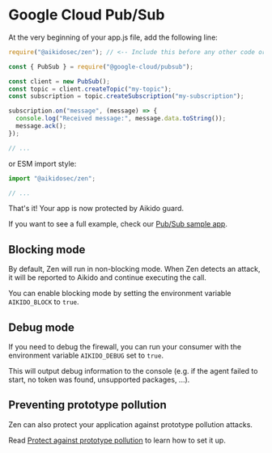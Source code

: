 # Google Cloud Pub/Sub

At the very beginning of your app.js file, add the following line:

```js
require("@aikidosec/zen"); // <-- Include this before any other code or imports

const { PubSub } = require("@google-cloud/pubsub");

const client = new PubSub();
const topic = client.createTopic("my-topic");
const subscription = topic.createSubscription("my-subscription");

subscription.on("message", (message) => {
  console.log("Received message:", message.data.toString());
  message.ack();
});

// ...
```

or ESM import style:

```js
import "@aikidosec/zen";

// ...
```

That's it! Your app is now protected by Aikido guard.

If you want to see a full example, check our [Pub/Sub sample app](../sample-apps/pubsub-mongodb).

## Blocking mode

By default, Zen will run in non-blocking mode. When Zen detects an attack, it will be reported to Aikido and continue executing the call.

You can enable blocking mode by setting the environment variable `AIKIDO_BLOCK` to `true`.

## Debug mode

If you need to debug the firewall, you can run your consumer with the environment variable `AIKIDO_DEBUG` set to `true`.

This will output debug information to the console (e.g. if the agent failed to start, no token was found, unsupported packages, ...).

## Preventing prototype pollution

Zen can also protect your application against prototype pollution attacks.

Read [Protect against prototype pollution](./prototype-pollution.md) to learn how to set it up.
